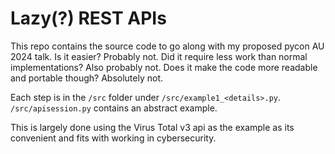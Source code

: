 # Lazy(?) REST APIs

This repo contains the source code to go along with my proposed pycon AU 2024 talk. Is it easier? Probably not. Did it require less work than normal implementations? Also probably not. Does it make the code more readable and portable though? Absolutely not.

Each step is in the `/src` folder under `/src/example1_<details>.py`. `/src/apisession.py` contains an abstract example.

This is largely done using the Virus Total v3 api as the example as its convenient and fits with working in cybersecurity.

